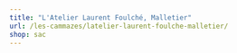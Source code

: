 ```yaml
---
title: "L'Atelier Laurent Foulché, Malletier"
url: /les-cammazes/latelier-laurent-foulche-malletier/
shop: sac
---
```

